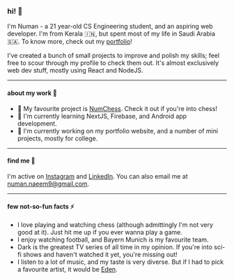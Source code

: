 ### hi! 👋
I'm Numan - a 21 year-old CS Engineering student, and an aspiring web developer. I'm from Kerala 🇮🇳, but spent most of my life in Saudi Arabia 🇸🇦. To know more, check out my [portfolio](https://numxn.me)!

I've created a bunch of small projects to improve and polish my skills; feel free to scour through my profile to check them out. It's almost exclusively web dev stuff, mostly using React and NodeJS. 

***

#### about my work 📖
- 🌟 My favourite project is [NumChess](https://github.com/numannaeem/num-chess). Check it out if you're into chess!
- 🌱 I'm currently learning NextJS, Firebase, and Android app development.
- 🔭 I'm currently working on my portfolio website, and a number of mini projects, mostly for college. 

***

#### find me 🔎

I'm active on [Instagram](https://instagram.com/num4n_) and [LinkedIn](https://linkedin.com/in/numanhere). You can also email me at [numan.naeem9@gmail.com](mailto:www.numan.naeem9@gmail.com).

***

#### few not-so-fun facts ⚡

- I love playing and watching chess (although admittingly I'm not very good at it). Just hit me up if you ever wanna play a game.
- I enjoy watching football, and Bayern Munich is my favourite team.
- Dark is the greatest TV series of all time in my opinion. If you're into sci-fi shows and haven't watched it yet, you're missing out!
- I listen to a lot of music, and my taste is very diverse. But if I had to pick a favourite artist, it would be [Eden](https://open.spotify.com/artist/1t20wYnTiAT0Bs7H1hv9Wt).


<!--
**numannaeem/numannaeem** is a ✨ _special_ ✨ repository because its `README.md` (this file) appears on your GitHub profile.

Here are some ideas to get you started:

- 🔭 I’m currently working on ...
- 🌱 I’m currently learning ...
- 👯 I’m looking to collaborate on ...
- 🤔 I’m looking for help with ...
- 💬 Ask me about ...
- 📫 How to reach me: ...
- 😄 Pronouns: ...
- ⚡ Fun fact: ...
-->
